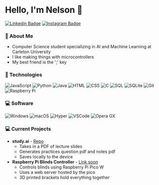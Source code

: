 # Hello, I'm Nelson 🗿

[![Linkedin Badge](https://img.shields.io/badge/-nelsondaniels-blue?style=flat-square&logo=Linkedin&logoColor=white&link=https://www.linkedin.com/in/nelsondaniels/)](https://www.linkedin.com/in/nelsondaniels/)
[![Instagram Badge](https://img.shields.io/badge/-nelsonthelad-purple?style=flat-square&logo=instagram&logoColor=white&link=https://instagram.com/nelsonthelad/)](https://instagram.com/nelsonthelad)

### 🤠 About Me 
- Computer Science student specializing in AI and Machine Learning at Carleton University
- I like making things with microcontrollers
- My best friend is the ';' key

### 🔧 Technologies
![JavaScript](https://img.shields.io/badge/-JavaScript-black?style=flat-square&logo=javascript)
![Python](https://img.shields.io/badge/-Python-black?style=flat-square&logo=Python)
![Java](https://img.shields.io/badge/Java-ED8B00?style=flat-square&logo=openjdk&logoColor=white)
![HTML](https://img.shields.io/badge/-HTML5-E34F26?style=flat-square&logo=html5&logoColor=white)
![CSS](https://img.shields.io/badge/-CSS3-1572B6?style=flat-square&logo=css3&logoColor=white)
![C](https://img.shields.io/badge/-C-A8B9CC?style=flat-square&logo=c&logoColor=white)
![SQL](https://img.shields.io/badge/-SQL-336791?style=flat-square&logo=postgresql&logoColor=white)
![SQLite](https://img.shields.io/badge/SQLite-%2307405e.svg?style=flat-square&logo=sqlite&logoColor=white)
![Git](https://img.shields.io/badge/Git-F05032?style=flat-square&logo=git&logoColor=fff)
![Raspberry Pi](https://img.shields.io/badge/-Raspberry%20Pi-C51A4A?style=flat-square&logo=Raspberry-Pi)

### 💻 Software
![Windows](https://img.shields.io/badge/Windows-0078D6?style=flat-square&logo=windows&logoColor=white)
![macOS](https://img.shields.io/badge/macOS-000000?style=flat-square&logo=apple&logoColor=F0F0F0)
![Hyper](https://img.shields.io/badge/Hyper-000000?style=flat-square&logo=hyper&logoColor=fff)
![VSCode](https://img.shields.io/badge/VSCode-0078D6?style=flat-square&logo=visual-studio-code&logoColor=white)
![Opera GX](https://img.shields.io/badge/Opera%20GX-EE2950?style=flat-square&logo=operagx&logoColor=fff)

### 💻 Current Projects
- **study.ai** - [Repo](https://github.com/nelsonthelad/study.ai)
  - Takes in a PDF of lecture slides
  - Generates practices question pdf and notes pdf
  - Saves locally to the device
- **Raspberry Pi Blinds Controller** - [Link soon](#)
  - Controls blinds using Raspberry Pi Pico W
  - Uses a web server hosted by the pico
  - 3D printed brackets hold everything together
